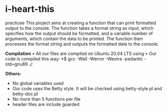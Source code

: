 # i-heart-this
practicee
This project aims at creating a function that can print formatted output to the console.
The function takes a format string as input, which specifies how the output should be formatted, and a variable number of arguments, which contain the data to be printed. The function then processes the format string and outputs the formatted data to the console.

**Compilation**
•	All our files are compiled on Ubuntu 20.04 LTS using 
•	Our code is compiled this way:
*$ gcc -Wall -Werror -Wextra -pedantic -std=gnu89 *.c*

**Others:**
-	No global variables used
-	Our code uses the Betty style. It will be checked using betty-style.pl and betty-doc.pl
-	No more than 5 functions per file
-	header files are include guarded
	


